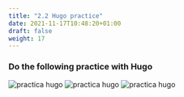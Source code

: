 ```yaml
---
title: "2.2 Hugo practice"
date: 2021-11-17T10:48:20+01:00
draft: false
weight: 17
---
```

### Do the following practice with Hugo
![practica hugo](/images/practica1.png)
![practica hugo](/images/practica2.png)
![practica hugo](/images/practica3.png)